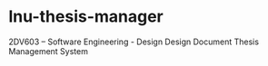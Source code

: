 # lnu-thesis-manager
2DV603 – Software Engineering - Design Design Document Thesis Management System
